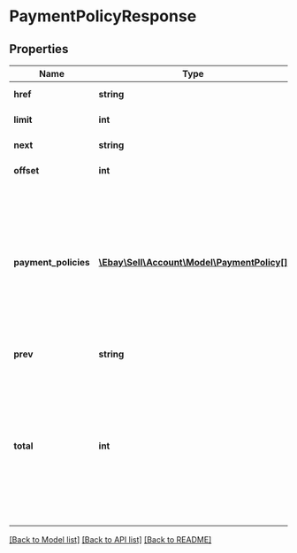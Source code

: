 # PaymentPolicyResponse

## Properties
Name | Type | Description | Notes
------------ | ------------- | ------------- | -------------
**href** | **string** | This field is for future use. | [optional] 
**limit** | **int** | This field is for future use. | [optional] 
**next** | **string** | This field is for future use. | [optional] 
**offset** | **int** | This field is for future use. | [optional] 
**payment_policies** | [**\Ebay\Sell\Account\Model\PaymentPolicy[]**](PaymentPolicy.md) | A list of all of the seller&#x27;s payment business policies defined for the specified marketplace. This array will be returned as empty if no payment business policies are defined for the specified marketplace. | [optional] 
**prev** | **string** | This field is for future use. | [optional] 
**total** | **int** | The total number of payment business policies retrieved in the result set.  &lt;br&gt;&lt;br&gt;If no payment business policies are defined for the specified marketplace, this field is returned with a value of &lt;code&gt;0&lt;/code&gt;. | [optional] 

[[Back to Model list]](../../README.md#documentation-for-models) [[Back to API list]](../../README.md#documentation-for-api-endpoints) [[Back to README]](../../README.md)

